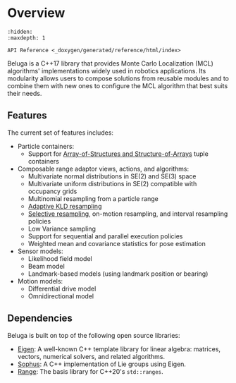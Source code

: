 # Overview

```{toctree}
:hidden:
:maxdepth: 1

API Reference <_doxygen/generated/reference/html/index>
```

Beluga is a C++17 library that provides Monte Carlo Localization (MCL) algorithms' implementations widely used in robotics applications.
Its modularity allows users to compose solutions from reusable modules and to combine them with new ones to configure the MCL algorithm
that best suits their needs.

## Features

The current set of features includes:

- Particle containers:
  - Support for [Array-of-Structures and Structure-of-Arrays][aos_soa] tuple containers
- Composable range adaptor views, actions, and algorithms:
  - Multivariate normal distributions in SE(2) and SE(3) space
  - Multivariate uniform distributions in SE(2) compatible with occupancy grids
  - Multinomial resampling from a particle range
  - [Adaptive KLD resampling][fox2001]
  - [Selective resampling][grisetti2007], on-motion resampling, and interval resampling policies
  - Low Variance sampling
  - Support for sequential and parallel execution policies
  - Weighted mean and covariance statistics for pose estimation
- Sensor models:
  - Likelihood field model
  - Beam model
  - Landmark-based models (using landmark position or bearing)
- Motion models:
  - Differential drive model
  - Omnidirectional model

## Dependencies

Beluga is built on top of the following open source libraries:

- [Eigen](https://gitlab.com/libeigen/eigen): A well-known C++ template library for linear algebra: matrices, vectors, numerical solvers, and related algorithms.
- [Sophus](https://github.com/strasdat/Sophus): A C++ implementation of Lie groups using Eigen.
- [Range](https://github.com/ericniebler/range-v3): The basis library for C++20's `std::ranges`.

[aos_soa]: https://en.wikipedia.org/wiki/AoS_and_SoA
[fox2001]: https://dl.acm.org/doi/10.5555/2980539.2980632
[grisetti2007]: https://doi.org/10.1109/TRO.2006.889486
